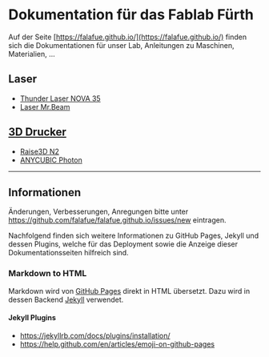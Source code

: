 # Dokumentation für das Fablab Fürth

Auf der Seite [https://falafue.github.io/](https://falafue.github.io/) finden sich die Dokumentationen für unser Lab, Anleitungen zu Maschinen, Materialien, ...

## Laser

- [Thunder Laser NOVA 35](Laser-Thunder-NOVA-35.md)
- [Laser Mr.Beam](Laser-Thunder-NOVA-35.md)

## [3D Drucker](3D-Drucker.md)

- [Raise3D N2](3D-Drucker.md#raise3d-n2)
- [ANYCUBIC Photon](3D-Drucker.md#anycubic-photon)

---

## Informationen

Änderungen, Verbesserungen, Anregungen bitte unter https://github.com/falafue/falafue.github.io/issues/new eintragen.

Nachfolgend finden sich weitere Informationen zu GitHub Pages, Jekyll und dessen Plugins, welche für das Deployment sowie die Anzeige dieser Dokumentationsseiten hilfreich sind.

### Markdown to HTML

Markdown wird von [GitHub Pages](https://pages.github.com) direkt in HTML übersetzt. Dazu wird in dessen Backend [Jekyll](https://jekyllrb.com) verwendet.

#### Jekyll Plugins

- https://jekyllrb.com/docs/plugins/installation/
- https://help.github.com/en/articles/emoji-on-github-pages
